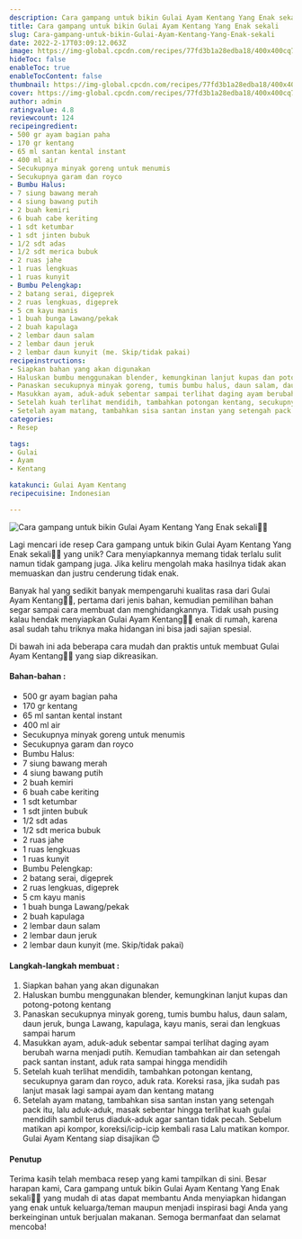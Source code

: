 ```yaml
---
description: Cara gampang untuk bikin Gulai Ayam Kentang Yang Enak sekali"
title: Cara gampang untuk bikin Gulai Ayam Kentang Yang Enak sekali
slug: Cara-gampang-untuk-bikin-Gulai-Ayam-Kentang-Yang-Enak-sekali
date: 2022-2-17T03:09:12.063Z
image: https://img-global.cpcdn.com/recipes/77fd3b1a28edba18/400x400cq70/photo.jpg
hideToc: false
enableToc: true
enableTocContent: false
thumbnail: https://img-global.cpcdn.com/recipes/77fd3b1a28edba18/400x400cq70/photo.jpg
cover: https://img-global.cpcdn.com/recipes/77fd3b1a28edba18/400x400cq70/photo.jpg
author: admin
ratingvalue: 4.8
reviewcount: 124
recipeingredient:
- 500 gr ayam bagian paha
- 170 gr kentang
- 65 ml santan kental instant
- 400 ml air
- Secukupnya minyak goreng untuk menumis
- Secukupnya garam dan royco
- Bumbu Halus:
- 7 siung bawang merah
- 4 siung bawang putih
- 2 buah kemiri
- 6 buah cabe keriting
- 1 sdt ketumbar
- 1 sdt jinten bubuk
- 1/2 sdt adas
- 1/2 sdt merica bubuk
- 2 ruas jahe
- 1 ruas lengkuas
- 1 ruas kunyit
- Bumbu Pelengkap:
- 2 batang serai, digeprek
- 2 ruas lengkuas, digeprek
- 5 cm kayu manis
- 1 buah bunga Lawang/pekak
- 2 buah kapulaga
- 2 lembar daun salam
- 2 lembar daun jeruk
- 2 lembar daun kunyit (me. Skip/tidak pakai)
recipeinstructions:
- Siapkan bahan yang akan digunakan
- Haluskan bumbu menggunakan blender, kemungkinan lanjut kupas dan potong-potong kentang
- Panaskan secukupnya minyak goreng, tumis bumbu halus, daun salam, daun jeruk, bunga Lawang, kapulaga, kayu manis, serai dan lengkuas sampai harum
- Masukkan ayam, aduk-aduk sebentar sampai terlihat daging ayam berubah warna menjadi putih. Kemudian tambahkan air dan setengah pack santan instant, aduk rata sampai hingga mendidih
- Setelah kuah terlihat mendidih, tambahkan potongan kentang, secukupnya garam dan royco, aduk rata. Koreksi rasa, jika sudah pas lanjut masak lagi sampai ayam dan kentang matang
- Setelah ayam matang, tambahkan sisa santan instan yang setengah pack itu, lalu aduk-aduk, masak sebentar hingga terlihat kuah gulai mendidih sambil terus diaduk-aduk agar santan tidak pecah. Sebelum matikan api kompor, koreksi/icip-icip kembali rasa Lalu matikan kompor. Gulai Ayam Kentang siap disajikan 😊
categories:
- Resep

tags:
- Gulai
- Ayam
- Kentang

katakunci: Gulai Ayam Kentang
recipecuisine: Indonesian

---
```


![Cara gampang untuk bikin Gulai Ayam Kentang Yang Enak sekali👩‍🍳](https://img-global.cpcdn.com/recipes/77fd3b1a28edba18/400x400cq70/photo.jpg)

Lagi mencari ide resep Cara gampang untuk bikin Gulai Ayam Kentang Yang Enak sekali👩‍🍳 yang unik? Cara menyiapkannya memang tidak terlalu sulit namun tidak gampang juga. Jika keliru mengolah maka hasilnya tidak akan memuaskan dan justru cenderung tidak enak.

Banyak hal yang sedikit banyak mempengaruhi kualitas rasa dari Gulai Ayam Kentang👩‍🍳, pertama dari jenis bahan, kemudian pemilihan bahan segar sampai cara membuat dan menghidangkannya. Tidak usah pusing kalau hendak menyiapkan Gulai Ayam Kentang👩‍🍳 enak di rumah, karena asal sudah tahu triknya maka hidangan ini bisa jadi sajian spesial.

Di bawah ini ada beberapa cara mudah dan praktis untuk membuat Gulai Ayam Kentang👩‍🍳 yang siap dikreasikan.

<!--inarticleads1-->

#### Bahan-bahan :

- 500 gr ayam bagian paha
- 170 gr kentang
- 65 ml santan kental instant
- 400 ml air
- Secukupnya minyak goreng untuk menumis
- Secukupnya garam dan royco
- Bumbu Halus:
- 7 siung bawang merah
- 4 siung bawang putih
- 2 buah kemiri
- 6 buah cabe keriting
- 1 sdt ketumbar
- 1 sdt jinten bubuk
- 1/2 sdt adas
- 1/2 sdt merica bubuk
- 2 ruas jahe
- 1 ruas lengkuas
- 1 ruas kunyit
- Bumbu Pelengkap:
- 2 batang serai, digeprek
- 2 ruas lengkuas, digeprek
- 5 cm kayu manis
- 1 buah bunga Lawang/pekak
- 2 buah kapulaga
- 2 lembar daun salam
- 2 lembar daun jeruk
- 2 lembar daun kunyit (me. Skip/tidak pakai)

<!--inarticleads2-->

#### Langkah-langkah membuat :

1. Siapkan bahan yang akan digunakan
1. Haluskan bumbu menggunakan blender, kemungkinan lanjut kupas dan potong-potong kentang
1. Panaskan secukupnya minyak goreng, tumis bumbu halus, daun salam, daun jeruk, bunga Lawang, kapulaga, kayu manis, serai dan lengkuas sampai harum
1. Masukkan ayam, aduk-aduk sebentar sampai terlihat daging ayam berubah warna menjadi putih. Kemudian tambahkan air dan setengah pack santan instant, aduk rata sampai hingga mendidih
1. Setelah kuah terlihat mendidih, tambahkan potongan kentang, secukupnya garam dan royco, aduk rata. Koreksi rasa, jika sudah pas lanjut masak lagi sampai ayam dan kentang matang
1. Setelah ayam matang, tambahkan sisa santan instan yang setengah pack itu, lalu aduk-aduk, masak sebentar hingga terlihat kuah gulai mendidih sambil terus diaduk-aduk agar santan tidak pecah. Sebelum matikan api kompor, koreksi/icip-icip kembali rasa Lalu matikan kompor. Gulai Ayam Kentang siap disajikan 😊

#### Penutup

Terima kasih telah membaca resep yang kami tampilkan di sini. Besar harapan kami, Cara gampang untuk bikin Gulai Ayam Kentang Yang Enak sekali👩‍🍳 yang mudah di atas dapat membantu Anda menyiapkan hidangan yang enak untuk keluarga/teman maupun menjadi inspirasi bagi Anda yang berkeinginan untuk berjualan makanan. Semoga bermanfaat dan selamat mencoba!